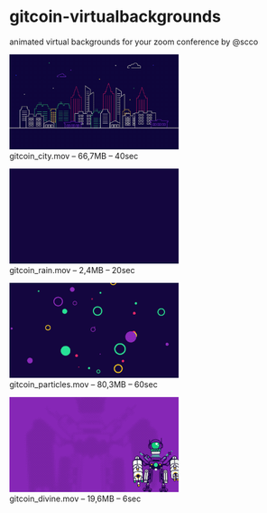 # gitcoin-virtualbackgrounds
 animated virtual backgrounds for your zoom conference by @scco


[![gitcoin_city](gitcoin_city_preview.gif)](gitcoin_city.mov)\
gitcoin_city.mov – 66,7MB – 40sec

[![gitcoin_rain](gitcoin_rain_preview.gif)](gitcoin_rain.mov)\
gitcoin_rain.mov – 2,4MB – 20sec

[![gitcoin_particles](gitcoin_particles_preview.gif)](gitcoin_particles.mov)\
gitcoin_particles.mov – 80,3MB – 60sec

[![gitcoin_divine](gitcoin_divine_preview.gif)](gitcoin_divine.mov)\
gitcoin_divine.mov – 19,6MB – 6sec
